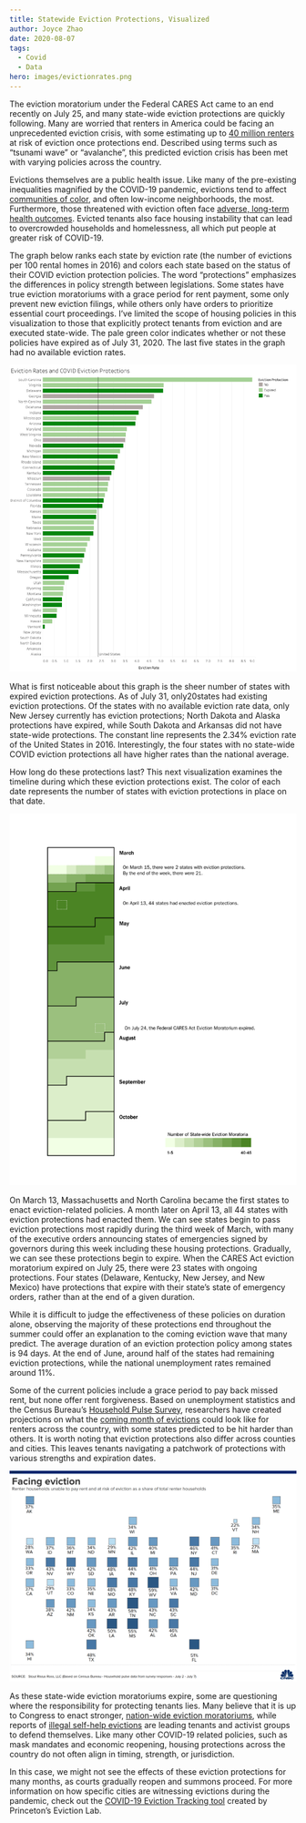 ```yaml
---
title: Statewide Eviction Protections, Visualized
author: Joyce Zhao
date: 2020-08-07
tags:
  - Covid
  - Data
hero: images/evictionrates.png
---
```

The eviction moratorium under the Federal CARES Act came to an end recently on July 25, and many state-wide eviction protections are quickly following. Many are worried that renters in America could be facing an unprecedented eviction crisis, with some estimating up to [40 million renters](https://www.cnbc.com/2020/07/30/what-its-like-to-be-evicted-during-the-coivd-19-pandemic.html) at risk of eviction once protections end. Described using terms such as “tsunami wave” or “avalanche”, this predicted eviction crisis has been met with varying policies across the country.

Evictions themselves are a public health issue. Like many of the pre-existing inequalities magnified by the COVID-19 pandemic, evictions tend to affect [communities of color](https://thehill.com/blogs/congress-blog/politics/508897-a-wave-of-mass-evictions-is-inevitable-and-black-women-will-be), and often low-income neighborhoods, the most. Furthermore, those threatened with eviction often face [adverse, long-term health outcomes](https://www.bu.edu/sph/2018/10/05/the-hidden-health-crisis-of-eviction/). Evicted tenants also face housing instability that can lead to overcrowded households and homelessness, all which put people at greater risk of COVID-19.

The graph below ranks each state by eviction rate (the number of evictions per 100 rental homes in 2016) and colors each state based on the status of their COVID eviction protection policies. The word “protections” emphasizes the differences in policy strength between legislations. Some states have true eviction moratoriums with a grace period for rent payment, some only prevent new eviction filings, while others only have orders to prioritize essential court proceedings. I’ve limited the scope of housing policies in this visualization to those that explicitly protect tenants from eviction and are executed state-wide. The pale green color indicates whether or not these policies have expired as of July 31, 2020. The last five states in the graph had no available eviction rates.

![Eviction Rates and COVID Eviction Protections](images/evictionrates.png)

What is first noticeable about this graph is the sheer number of states with expired eviction protections. As of July 31, only20states had existing eviction protections. Of the states with no available eviction rate data, only New Jersey currently has eviction protections; North Dakota and Alaska protections have expired, while South Dakota and Arkansas did not have state-wide protections. The constant line represents the 2.34% eviction rate of the United States in 2016. Interestingly, the four states with no state-wide COVID eviction protections all have higher rates than the national average.

How long do these protections last? This next visualization examines the timeline during which these eviction protections exist. The color of each date represents the number of states with eviction protections in place on that date.

![](images/eviction-moratoria-data-duration-heatmap-1-.png)

On March 13, Massachusetts and North Carolina became the first states to enact eviction-related policies. A month later on April 13, all 44 states with eviction protections had enacted them. We can see states begin to pass eviction protections most rapidly during the third week of March, with many of the executive orders announcing states of emergencies signed by governors during this week including these housing protections. Gradually, we can see these protections begin to expire. When the CARES Act eviction moratorium expired on July 25, there were 23 states with ongoing protections. Four states (Delaware, Kentucky, New Jersey, and New Mexico) have protections that expire with their state’s state of emergency orders, rather than at the end of a given duration.

While it is difficult to judge the effectiveness of these policies on duration alone, observing the majority of these protections end throughout the summer could offer an explanation to the coming eviction wave that many predict. The average duration of an eviction protection policy among states is 94 days. At the end of June, around half of the states had remaining eviction protections, while the national unemployment rates remained around 11%.

Some of the current policies include a grace period to pay back missed rent, but none offer rent forgiveness. Based on unemployment statistics and the Census Bureau’s [Household Pulse Survey](https://www.census.gov/programs-surveys/household-pulse-survey.html), researchers have created projections on what the [coming month of evictions](https://www.cnbc.com/2020/07/27/how-the-eviction-crisis-will-impact-each-state.html?__source=twitter%7Cmain) could look like for renters across the country, with some states predicted to be hit harder than others. It is worth noting that eviction protections also differ across counties and cities. This leaves tenants navigating a patchwork of protections with various strengths and expiration dates.

![](images/106627776-1595444094848-20200721_nova__table_of_eviction_forecast_metrics.png)

As these state-wide eviction moratoriums expire, some are questioning where the responsibility for protecting tenants lies. Many believe that it is up to Congress to enact stronger, [nation-wide eviction moratoriums](https://www.nytimes.com/2020/07/23/opinion/coronavirus-evictions-rent.html), while reports of [illegal self-help evictions](https://www.latimes.com/homeless-housing/story/2020-06-18/despite-protections-landlords-attempting-to-evict-tenants-in-south-l-a-black-and-latino-neighborhoods-data-shows) are leading tenants and activist groups to defend themselves. Like many other COVID-19 related policies, such as mask mandates and economic reopening, housing protections across the country do not often align in timing, strength, or jurisdiction.

In this case, we might not see the effects of these eviction protections for many months, as courts gradually reopen and summons proceed. For more information on how specific cities are witnessing evictions during the pandemic, check out the [COVID-19 Eviction Tracking tool](https://evictionlab.org/eviction-tracking/) created by Princeton’s Eviction Lab.